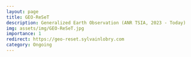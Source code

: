```yaml
---
layout: page
title: GEO-ReSeT
description: Generalized Earth Observation (ANR TSIA, 2023 - Today)
img: assets/img/GEO-ReSeT.jpg
importance: 1
redirect: https://geo-reset.sylvainlobry.com
category: Ongoing
---
```

